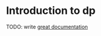 # Introduction to dp

TODO: write [great documentation](http://jacobian.org/writing/great-documentation/what-to-write/)
